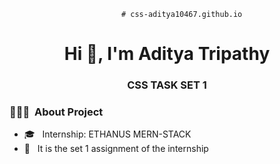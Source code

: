                              # css-aditya10467.github.io  

<h1 align="center">Hi 👋, I'm Aditya Tripathy</h1>

<h3 align="center">CSS TASK SET 1</h3>

<h3> 👨🏻‍💻 &nbsp;About Project </h3>

- 🎓 &nbsp; Internship: ETHANUS MERN-STACK 
- 🌱 &nbsp; It is the set 1 assignment of the internship
 
